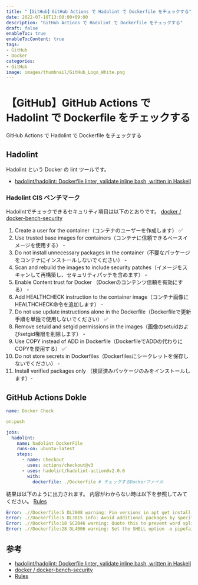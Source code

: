 ```yaml
---
title: "【GitHub】GitHub Actions で Hadolint で Dockerfile をチェックする"
date: 2022-07-18T13:00:00+09:00
description: "GitHub Actions で Hadolint で Dockerfile をチェックする"
draft: false
enableToc: true
enableTocContent: true
tags: 
- GitHub
- Docker
categories: 
- GitHub
image: images/thumbnail/GitHub_Logo_White.png
---
```


# 【GitHub】GitHub Actions で Hadolint で Dockerfile をチェックする
GitHub Actions で Hadolint で Dockerfile をチェックする

## Hadolint
Hadolint という Docker の lint ツールです。
* <a href="https://github.com/hadolint/hadolint" target="_blank" rel="nofollow noopener">hadolint/hadolint: Dockerfile linter, validate inline bash, written in Haskell</a>

### Hadolint CIS ベンチマーク
Hadolintでチェックできるセキュリティ項目は以下のとおりです。
<a href="https://github.com/docker/docker-bench-security" target="_blank" rel="nofollow noopener">docker / docker-bench-security</a>

1. Create a user for the container（コンテナのユーザーを作成します） ✅
2. Use trusted base images for containers（コンテナに信頼できるベースイメージを使用する） -
3. Do not install unnecessary packages in the container（不要なパッケージをコンテナにインストールしないでください） -
4. Scan and rebuild the images to include security patches（イメージをスキャンして再構築し、セキュリティパッチを含めます） -
5. Enable Content trust for Docker （Dockerのコンテンツ信頼を有効にする） -
6. Add HEALTHCHECK instruction to the container image（コンテナ画像にHEALTHCHECK命令を追加します） -
7. Do not use update instructions alone in the Dockerfile（Dockerfileで更新手順を単独で使用しないでください） ✅
8. Remove setuid and setgid permissions in the images（画像のsetuidおよびsetgid権限を削除します） -
9. Use COPY instead of ADD in Dockerfile（DockerfileでADDの代わりにCOPYを使用する） ✅
10. Do not store secrets in Dockerfiles（Dockerfilesにシークレットを保存しないでください） -
11. Install verified packages only （検証済みパッケージのみをインストールします）-

## GitHub Actions Dokle

```yml:.github\workflows\dockle.yml
name: Docker Check

on:push

jobs:
  hadolint:
    name: hadolint DockerFile
    runs-on: ubuntu-latest
    steps:
      - name: Checkout
        uses: actions/checkout@v3
      - uses: hadolint/hadolint-action@v2.0.0
        with:
          dockerfile: ./Dockerfile # チェックするDockerファイル
```

結果は以下のように出力されます。
内容がわからない時は以下を参照してみてください。
<a href="https://github.com/hadolint/hadolint#rules" target="_blank" rel="nofollow noopener">Rules</a>

```yml
Error: .//Dockerfile:5 DL3008 warning: Pin versions in apt get install. Instead of `apt-get install <package>` use `apt-get install <package>=<version>`
Error: .//Dockerfile:5 DL3015 info: Avoid additional packages by specifying `--no-install-recommends`
Error: .//Dockerfile:18 SC2046 warning: Quote this to prevent word splitting.
Error: .//Dockerfile:28 DL4006 warning: Set the SHELL option -o pipefail before RUN with a pipe in it. If you are using /bin/sh in an alpine image or if your shell is symlinked to busybox then consider explicitly setting your SHELL to /bin/ash, or disable this check
```

## 参考
* <a href="https://github.com/hadolint/hadolint" target="_blank" rel="nofollow noopener">hadolint/hadolint: Dockerfile linter, validate inline bash, written in Haskell</a>
* <a href="https://github.com/docker/docker-bench-security" target="_blank" rel="nofollow noopener">docker / docker-bench-security</a>
* <a href="https://github.com/hadolint/hadolint#rules" target="_blank" rel="nofollow noopener">Rules</a>

